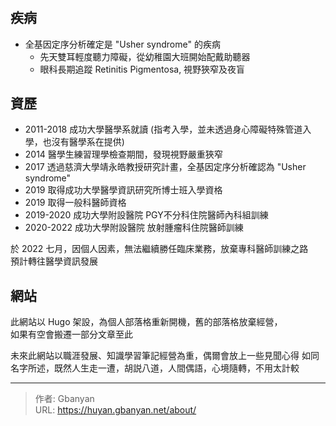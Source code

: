 # 


## 疾病

- 全基因定序分析確定是 "Usher syndrome" 的疾病
	- 先天雙耳輕度聽力障礙，從幼稚園大班開始配戴助聽器
	- 眼科長期追蹤 Retinitis Pigmentosa, 視野狹窄及夜盲

## 資歷

- 2011-2018 成功大學醫學系就讀 (指考入學，並未透過身心障礙特殊管道入學，也沒有醫學系在提供)
- 2014 醫學生練習理學檢查期間，發現視野嚴重狹窄
- 2017 透過慈濟大學靖永皓教授研究計畫，全基因定序分析確認為 "Usher syndrome"
- 2019 取得成功大學醫學資訊研究所博士班入學資格
- 2019 取得一般科醫師資格
- 2019-2020 成功大學附設醫院 PGY不分科住院醫師內科組訓練
- 2020-2022 成功大學附設醫院 放射腫瘤科住院醫師訓練

於 2022 七月，因個人因素，無法繼續勝任臨床業務，放棄專科醫師訓練之路\
預計轉往醫學資訊發展

## 網站

此網站以 Hugo 架設，為個人部落格重新開機，舊的部落格放棄經營，\
如果有空會搬遷一部分文章至此

未來此網站以職涯發展、知識學習筆記經營為重，偶爾會放上一些見聞心得
如同名字所述，既然人生走一遭，胡説八道，人間偶語，心境隨轉，不用太計較

---

> 作者: Gbanyan  
> URL: https://huyan.gbanyan.net/about/  

